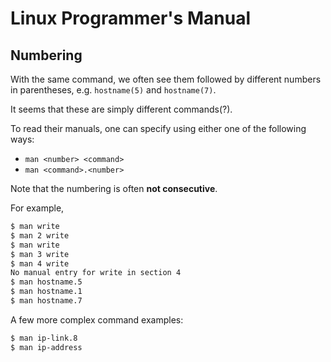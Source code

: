 # Linux Programmer's Manual

## Numbering
With the same command, we often see them followed by different numbers in
parentheses, e.g. `hostname(5)` and `hostname(7)`.

It seems that these are simply different commands(?).

To read their manuals, one can specify using either one of the following ways:
- `man <number> <command>`
- `man <command>.<number>`

Note that the numbering is often **not consecutive**.

For example,
```bash
$ man write
$ man 2 write
$ man write
$ man 3 write
$ man 4 write
No manual entry for write in section 4
$ man hostname.5
$ man hostname.1
$ man hostname.7
```

A few more complex command examples:
```bash
$ man ip-link.8
$ man ip-address
```
